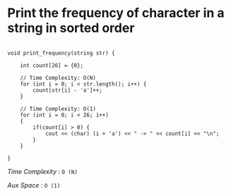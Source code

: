 # Print the frequency of character in a string in sorted order


```

void print_frequency(string str) {

    int count[26] = {0};

    // Time Complexity: O(N)
    for (int i = 0; i < str.length(); i++) {
        count[str[i] - 'a']++;
    }

    // Time Complexity: O(1)
    for (int i = 0; i < 26; i++)
    {
        if(count[i] > 0) {
            cout << (char) (i + 'a') << " -> " << count[i] << "\n";
        }
    }
    
}

```

_Time Complexity :_ `O (N)`

_Aux Space :_ `O (1)`